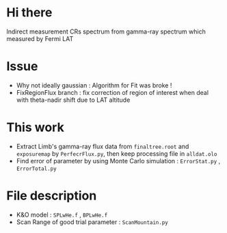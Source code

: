 # Hi there
Indirect measurement CRs spectrum from gamma-ray spectrum which measured by Fermi LAT
# Issue
* Why not ideally gaussian : Algorithm for Fit was broke !
* FixRegionFlux branch : fix correction of region of interest when deal with theta-nadir shift due to LAT altitude
# This work
* Extract Limb's gamma-ray flux data from `finaltree.root` and `exposuremap` by `PerfecrFlux.py`, then keep processing file in `alldat.olo`
* Find error of parameter by using Monte Carlo simulation : `ErrorStat.py` , `ErrorTotal.py`
# File description
* K&O model : `SPLwHe.f` , `BPLwHe.f`
* Scan Range of good trial parameter : `ScanMountain.py`
